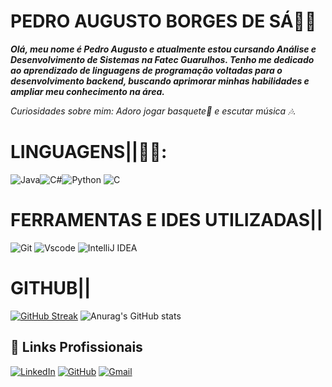# PEDRO AUGUSTO BORGES DE SÁ👩‍💻

***Olá, meu nome é Pedro Augusto e atualmente estou cursando Análise e Desenvolvimento de Sistemas na Fatec Guarulhos. Tenho me dedicado ao aprendizado de linguagens de programação voltadas para o desenvolvimento backend, buscando aprimorar minhas habilidades e ampliar meu conhecimento na área.***




*Curiosidades sobre mim: Adoro jogar basquete🏀 e escutar música 🎶.*

# LINGUAGENS||👨‍💻:

![Java](https://img.shields.io/badge/java-%23ED8B00.svg?style=for-the-badge&logo=openjdk&logoColor=white)![C#](https://img.shields.io/badge/C%23-239120?style=for-the-badge&logo=c-sharp&logoColor=white)![Python](https://img.shields.io/badge/python-3670A0?style=for-the-badge&logo=python&logoColor=ffdd54) ![C](https://img.shields.io/badge/C-00599C?style=for-the-badge&logo=c&logoColor=white)	



# FERRAMENTAS E IDES UTILIZADAS||
![Git](https://img.shields.io/badge/GIT-E44C30?style=for-the-badge&logo=git&logoColor=white)
![Vscode](https://img.shields.io/badge/Vscode-007ACC?style=for-the-badge&logo=visual-studio-code&logoColor=white)
![IntelliJ IDEA](https://img.shields.io/badge/IntelliJIDEA-000000.svg?style=for-the-badge&logo=intellij-idea&logoColor=white)

# GITHUB||
[![GitHub Streak](https://streak-stats.demolab.com/?user=Uaugusto098&theme=bear&background=000&border=30A3DC&dates=FFF)](https://git.io/streak-stats)
![Anurag's GitHub stats](https://github-readme-stats.vercel.app/api?username=anuraghazra&theme=midnight-purple_icons=true)



## 🔗 Links Profissionais
[![LinkedIn](https://img.shields.io/badge/LinkedIn-0077B5?style=for-the-badge&logo=linkedin&logoColor=white)](https://www.linkedin.com/in/pedro-augusto-borges-de-sá-374849322/)
[![GitHub](https://img.shields.io/badge/GitHub-100000?style=for-the-badge&logo=github&logoColor=white)](https://github.com/Uaugusto098)
[![Gmail](https://img.shields.io/badge/Gmail-333333?style=for-the-badge&logo=gmail&logoColor=red)](mailto:pedroaugusto.borges36@gmail.com)





